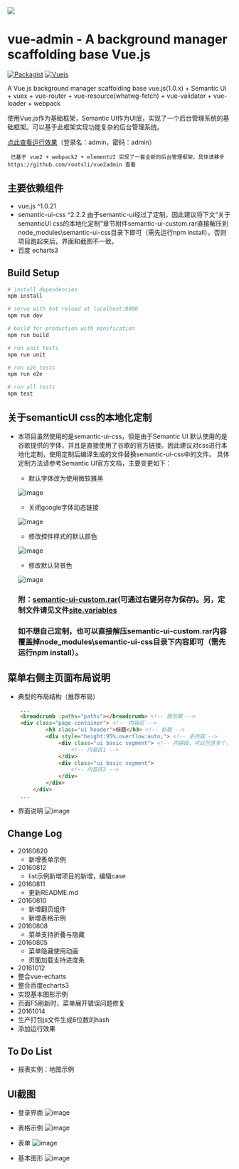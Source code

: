 ![](https://github.com/rootsli/vueadmin/blob/master/doc/img/logo.png)

vue-admin - A background manager scaffolding base Vue.js
========================================================
<!--[![Build Status](https://api.travis-ci.org/rootsli/vueadmin.svg?branch=master)](https://travis-ci.org/rootsli/vueadmin)-->
[![Packagist](https://img.shields.io/badge/packagist-1.1.2-blue.svg)](https://packagist.org/packages/vueadmin/vue-admin)
[![Vuejs](https://img.shields.io/badge/%20Powered%20by%20-%20Vuejs%201.x.x%20-green.svg?style=flat)](http://cn.vuejs.org/)

A Vue.js background manager scaffolding base vue.js(1.0.x) + Semantic UI + vuex + vue-router + vue-resource(whatwg-fetch) + vue-validator + vue-loader + webpack

使用Vue.js作为基础框架，Semantic UI作为UI层，实现了一个后台管理系统的基础框架。可以基于此框架实现功能复杂的后台管理系统。

[点此查看运行效果](http://vueadmin.duapp.com)（登录名：admin，密码：admin）

```
 已基于 vue2 + webpack2 + elementUI 实现了一套全新的后台管理框架，具体请移步 https://github.com/rootsli/vue2admin 查看
```

## 主要依赖组件
* vue.js ^1.0.21
* semantic-ui-css ^2.2.2
   由于semantic-ui经过了定制，因此建议将下文“关于semanticUI css的本地化定制”章节附件semantic-ui-custom.rar直接解压到node_modules\semantic-ui-css目录下即可（需先运行npm install）。否则项目跑起来后，界面和截图不一致。
* 百度 echarts3

## Build Setup

``` bash
# install dependencies
npm install

# serve with hot reload at localhost:8080
npm run dev

# build for production with minification
npm run build

# run unit tests
npm run unit

# run e2e tests
npm run e2e

# run all tests
npm test
```

## 关于semanticUI css的本地化定制
* 本项目虽然使用的是semantic-ui-css，但是由于Semantic UI 默认使用的是谷歌提供的字体，并且是直接使用了谷歌的官方链接。因此建议对css进行本地化定制，使用定制后编译生成的文件替换semantic-ui-css中的文件。
具体定制方法请参考Semantic UI官方文档，主要变更如下：
    * 默认字体改为使用微软雅黑

    ![image](https://github.com/rootsli/vueadmin/blob/master/doc/img/custom1.jpg)

    * 关闭google字体动态链接

    ![image](https://github.com/rootsli/vueadmin/blob/master/doc/img/custom2.jpg)

    * 修改控件样式的默认颜色

    ![image](https://github.com/rootsli/vueadmin/blob/master/doc/img/custom3.jpg)

    * 修改默认背景色

    ![image](https://github.com/rootsli/vueadmin/blob/master/doc/img/custom4.jpg)

    ### 附：[semantic-ui-custom.rar](https://github.com/rootsli/vueadmin/blob/master/doc/semantic-ui-custom.rar)(可通过右键另存为保存)。另，定制文件请见文件[site.variables](https://github.com/rootsli/vueadmin/blob/master/doc/site.variables)
    ### 如不想自己定制，也可以直接解压semantic-ui-custom.rar内容覆盖掉node_modules\semantic-ui-css目录下内容即可（需先运行npm install）。
## 菜单右侧主页面布局说明
* 典型的布局结构（推荐布局）
```html
    ...
    <breadcrumb :paths="paths"></breadcrumb> <!-- 面包屑 -->
    <div class="page-container"> <!-- 内容区 -->
            <h3 class="ui header">标题</h3> <!-- 标题 -->
            <div style="height:95%;overflow:auto;"> <!-- 主内容 -->
                <div class="ui basic segment"> <!-- 内容段，可以包含多个，至少包含一个 -->
                    <!-- 内容区1 -->
                </div>
                <div class="ui basic segment">
                    <!-- 内容区2 -->
                </div>
            </div>
        </div>
    ...
```

* 界面说明
  ![image](https://github.com/rootsli/vueadmin/blob/master/doc/img/container-layout.jpg)

## Change Log
- 20160820
  - 新增表单示例
- 20160812
  - list示例新增项目的新增，编辑case
- 20160811
  - 更新README.md
- 20160810
  - 新增翻页组件
  - 新增表格示例
- 20160808
  - 菜单支持折叠与隐藏
- 20160805
  - 菜单隐藏使用动画
  - 页面加载支持进度条
- 20161012
- 整合vue-echarts
- 整合百度echarts3
- 实现基本图形示例
- 页面F5刷新时，菜单展开错误问题修复
- 20161014
- 生产打包js文件生成6位数的hash
- 添加运行效果

## To Do List
  - 报表实例：地图示例

## UI截图
  - 登录界面
  ![image](https://github.com/rootsli/vueadmin/blob/master/doc/img/login.jpg)

  - 表格示例
  ![image](https://github.com/rootsli/vueadmin/blob/master/doc/img/main.jpg)

  - 表单
  ![image](https://github.com/rootsli/vueadmin/blob/master/doc/img/form.jpg)

  - 基本图形
    ![image](https://github.com/rootsli/vueadmin/blob/master/doc/img/basecharts.jpg)
